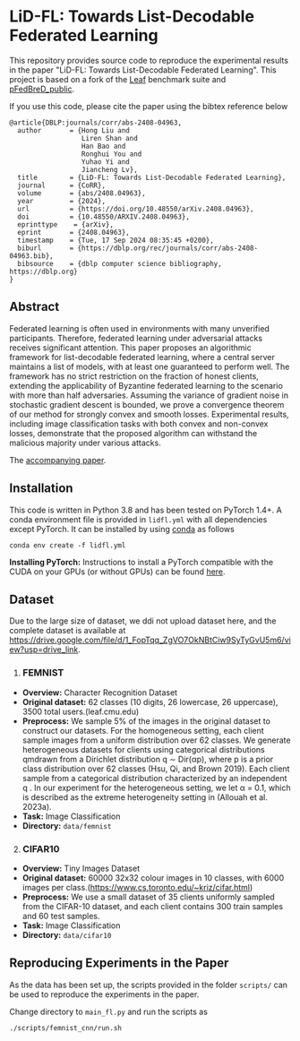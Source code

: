 # LiD-FL: Towards List-Decodable Federated Learning

This repository provides source code to reproduce the experimental results in the paper "LiD-FL: Towards List-Decodable Federated Learning". This project is based on a fork of the [Leaf](leaf.cmu.edu) benchmark suite and [pFedBreD_public](https://github.com/BDeMo/pFedBreD_public).

If you use this code, please cite the paper using the bibtex reference below

```
@article{DBLP:journals/corr/abs-2408-04963,
  author       = {Hong Liu and
                  Liren Shan and
                  Han Bao and
                  Ronghui You and
                  Yuhao Yi and
                  Jiancheng Lv},
  title        = {LiD-FL: Towards List-Decodable Federated Learning},
  journal      = {CoRR},
  volume       = {abs/2408.04963},
  year         = {2024},
  url          = {https://doi.org/10.48550/arXiv.2408.04963},
  doi          = {10.48550/ARXIV.2408.04963},
  eprinttype    = {arXiv},
  eprint       = {2408.04963},
  timestamp    = {Tue, 17 Sep 2024 08:35:45 +0200},
  biburl       = {https://dblp.org/rec/journals/corr/abs-2408-04963.bib},
  bibsource    = {dblp computer science bibliography, https://dblp.org}
}
```

Abstract
-----------------
Federated learning is often used in environments with many unverified participants. Therefore, federated learning under adversarial attacks receives significant attention. This paper proposes an algorithmic framework for list-decodable federated learning, where a central server maintains a list of models, with at least one guaranteed to perform well. The framework has no strict restriction on the fraction of honest clients, extending the applicability of Byzantine federated learning to the scenario with more than half adversaries. Assuming the variance of gradient noise in stochastic gradient descent is bounded, we prove a convergence theorem of our method for strongly convex and smooth losses. Experimental results, including image classification tasks with both convex and non-convex losses, demonstrate that the proposed algorithm can withstand the malicious majority under various attacks.

The [accompanying paper](https://arxiv.org/abs/2408.04963).


Installation                                                                                                                   
-----------------
This code is written in Python 3.8 and has been tested on PyTorch 1.4+.
A conda environment file is provided in `lidfl.yml` with all dependencies except PyTorch. 
It can be installed by using [conda](https://docs.conda.io/projects/conda/en/latest/user-guide/tasks/manage-environments.html#creating-an-environment-from-an-environment-yml-file)
as follows

```
conda env create -f lidfl.yml 
```

**Installing PyTorch:** Instructions to install a PyTorch compatible with the CUDA on your GPUs (or without GPUs) can be found [here](https://pytorch.org/get-started/locally/).


Dataset
-----------
Due to the large size of dataset, we ddi not upload dataset here, and the complete dataset is available at 
https://drive.google.com/file/d/1_FopTqq_ZgVO7OkNBtCiw9SyTyGvU5m6/view?usp=drive_link.
1. ### FEMNIST 

  * **Overview:** Character Recognition Dataset
  * **Original dataset:** 62 classes (10 digits, 26 lowercase, 26 uppercase), 3500 total users.(leaf.cmu.edu)
  * **Preprocess:** We sample 5% of the images in the original dataset to construct our datasets. For the homogeneous setting, each client sample images from a uniform distribution over 62 classes.   We generate heterogeneous datasets for clients using categorical distributions qmdrawn from a Dirichlet distribution q ∼ Dir(αp), where p is a prior class distribution over 62 classes (Hsu, Qi, and Brown 2019). Each client sample from a categorical distribution characterized by an independent q . In our experiment for the heterogeneous setting, we let α = 0.1, which is described as the extreme heterogeneity setting in (Allouah et al. 2023a).
  * **Task:** Image Classification
  * **Directory:** ```data/femnist``` 

2. ### CIFAR10

  * **Overview:** Tiny Images Dataset
  * **Original dataset:** 60000 32x32 colour images in 10 classes, with 6000 images per class.(https://www.cs.toronto.edu/~kriz/cifar.html)
  * **Preprocess:** We use a small dataset of 35 clients uniformly sampled from the CIFAR-10 dataset, and each client contains 300 train samples and 60 test samples.
  * **Task:** Image Classification
  * **Directory:** ```data/cifar10``` 


Reproducing Experiments in the Paper
-------------------------------------

As the data has been set up, the scripts provided in the folder ```scripts/``` can be used 
to reproduce the experiments in the paper.

Change directory to ```main_fl.py``` and run the scripts as 
```
./scripts/femnist_cnn/run.sh  
```
